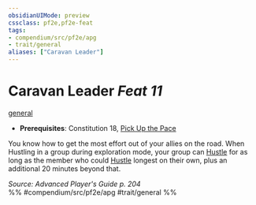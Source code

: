 ```yaml
---
obsidianUIMode: preview
cssclass: pf2e,pf2e-feat
tags:
- compendium/src/pf2e/apg
- trait/general
aliases: ["Caravan Leader"]
---
```

# Caravan Leader  *Feat 11*  
[general](general.md "General Feat Trait")  

- **Prerequisites**: Constitution 18, [Pick Up the Pace](pick-up-the-pace-apg.md)

You know how to get the most effort out of your allies on the road. When Hustling in a group during exploration mode, your group can [Hustle](hustle.md) for as long as the member who could [Hustle](hustle.md) longest on their own, plus an additional 20 minutes beyond that.

*Source: Advanced Player's Guide p. 204*  
%% #compendium/src/pf2e/apg #trait/general %%